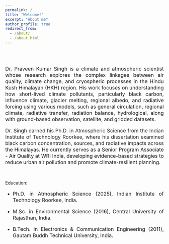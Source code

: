 ```yaml
---
permalink: /
title: "Welcome!"
excerpt: "About me"
author_profile: true
redirect_from: 
  - /about/
  - /about.html
---
```

<br> 
<br> 
<p style="text-align: justify; font-size:medium;">Dr. Praveen Kumar Singh is a climate and atmospheric scientist whose research explores the complex linkages between air quality, climate change, and cryospheric processes in the Hindu Kush Himalayan (HKH) region. His work focuses on understanding how short-lived climate pollutants, particularly black carbon, influence climate, glacier melting, regional albedo, and radiative forcing using various models, such as general circulation, regional climate, radiative transfer, radiation balance, hydrological, along with ground-based observation, satellite, and gridded datasets.</p>

<p style="text-align: justify; font-size:medium;">Dr. Singh earned his Ph.D. in Atmospheric Science from the Indian Institute of Technology Roorkee, where his dissertation examined black carbon concentration, sources, and radiative impacts across the Himalayas. He currently serves as a Senior Program Associate - Air Quality at WRI India, developing evidence-based strategies to reduce urban air pollution and promote climate-resilient planning.</p>

<br>

​Education:
* <p style="text-align: justify; font-size:medium;">Ph.D. in Atmospheric Science (2025), Indian Institute of Technology Roorkee, India.</p>
* <p style="text-align: justify; font-size:medium;">M.Sc. in Environmental Science (2016), Central University of Rajasthan, India.</p>
* <p style="text-align: justify; font-size:medium;">B.Tech. in Electronics & Communication Engineering (2011), Gautam Buddh Technical University, India.</p>
